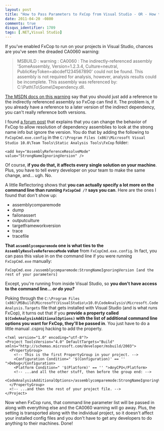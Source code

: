 ```yaml
---
layout: post
title: "How to Pass Parameters to FxCop from Visual Studio - OR - How to Fix the Dreaded CA0060 Warning"
date: 2011-04-20 -0800
comments: true
disqus_identifier: 1709
tags: [.NET,Visual Studio]
---
```

If you've enabled FxCop to run on your projects in Visual Studio,
chances are you've seen the dreaded CA0060 warning:

> MSBUILD : warning : CA0060 : The indirectly-referenced assembly
> 'SomeAssembly, Version=1.2.3.4, Culture=neutral,
> PublicKeyToken=abcdef1234567890' could not be found. This assembly is
> not required for analysis, however, analysis results could be
> incomplete. This assembly was referenced by:
> C:\\Path\\To\\Some\\Dependency.dll.

[The MSDN docs on this
warning](http://msdn.microsoft.com/en-us/library/bb763128.aspx) say that
you should just add a reference to the indirectly referenced assembly so
FxCop can find it. The problem is, if you already have a reference to a
later version of the indirect dependency, you can't really reference
both versions.

I found [a forum
post](http://social.msdn.microsoft.com/Forums/en-US/vstscode/thread/c6780439-bc04-459e-80c3-d1712b2f5456/)
that explains that you can change the behavior of FxCop to allow
resolution of dependency assemblies to look at the strong name info but
ignore the version. You do that by adding the following to
`FxCopCmd.exe.config` in the
`C:\Program Files (x86)\Microsoft Visual Studio 10.0\Team Tools\Static Analysis Tools\FxCop`
folder:

`<add key="AssemblyReferenceResolveMode" value="StrongNameIgnoringVersion" />`

Of course, **if you do that, it affects every single solution on your
machine**. Plus, you have to tell every developer on your team to make
the same change, and... ugh. No.

A little Reflectoring shows that **you can actually specify a lot more
on the command line than running `FxCopCmd /?` says you can**. Here are
the ones I found that don't show up:

-   assemblycomparemode
-   dump
-   failonassert
-   outputculture
-   targetframeworkversion
-   trace
-   tracefile

**That `assemblycomparemode` one is what ties to the
`AssemblyResolveReferenceMode` value** from `FxCopCmd.exe.config`. In
fact, you can pass this value in on the command line if you were running
`FxCopCmd.exe` manually:

`FxCopCmd.exe /assemblycomparemode:StrongNameIgnoringVersion [and the rest of your parameters]`

Except, you're running from inside Visual Studio, so **you don't have
access to the command line... *or do you?***

Poking through the
`C:\Program Files (x86)\MSBuild\Microsoft\VisualStudio\v10.0\CodeAnalysis\Microsoft.CodeAnalysis.Targets`
file that gets installed with Visual Studio (and is what runs FxCop), it
turns out that if you **provide a property called
`$(CodeAnalysisAdditionalOptions)` with the list of additional command
line options you want for FxCop, they'll be passed in**. You just have
to do a little manual .csproj hacking to add the property.

    <?xml version="1.0" encoding="utf-8"?>
    <Project ToolsVersion="4.0" DefaultTargets="Build" xmlns="http://schemas.microsoft.com/developer/msbuild/2003">
      <PropertyGroup>
        <!-- This is the first PropertyGroup in your project. -->
        <Configuration Condition=" '$(Configuration)' == '' ">Debug</Configuration>
        <Platform Condition=" '$(Platform)' == '' ">AnyCPU</Platform>
        <!-- ...and all the other stuff, then before the group end: -->
        <CodeAnalysisAdditionalOptions>/assemblycomparemode:StrongNameIgnoringVersion</CodeAnalysisAdditionalOptions>
      </PropertyGroup>
      <!-- ...and then the rest of your project file. -->
    </Project>

Now when FxCop runs, that command line parameter list will be passed in
along with everything else and the CA0060 warning will go away. Plus,
the setting is transported along with the individual project, so it
doesn't affect your installed config files and you don't have to get any
developers to do anything to their machines. Done!

